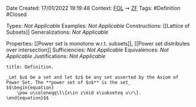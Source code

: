 <br />
<br />

Date Created: 17/01/2022 19:19:48
Context: [$\textrm{FOL}$](obsidian://open?file=First%20Order%20Logic)$\,\,\rightsquigarrow\,\,$[$\textrm{ZF}$](obsidian://open?file=Zermelo-Fraenkel%20Set%20Theory)
Tags: #Definition #Closed 

Types: _Not Applicable_
Examples: _Not Applicable_ 
Constructions: [[Lattice of Subsets]]
Generalizations: _Not Applicable_

Properties: [[Power set is monotone w.r.t. subsets]], [[Power set distributes over intersection]]
Sufficiencies: _Not Applicable_
Equivalences: _Not Applicable_
Justifications: _Not Applicable_

``` ad-Definition
title: Definition.

_Let $u$ be a set and let $z$ be any set asserted by the Axiom of Power Set. The **power set of $u$** is the set_
$$\begin{equation}
    \pow u\coloneqq\l\{x\in z\mid x\subseteq u\r\}.
\end{equation}$$

```
